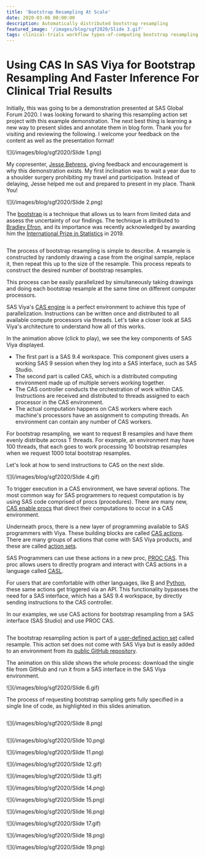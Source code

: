 ```yaml
---
title: 'Bootstrap Resampling At Scale'
date: 2020-03-06 00:00:00
description: Automatically distributed bootstrap resampling
featured_image: '/images/blog/sgf2020/Slide 3.gif'
tags: clinical-trials workflow types-of-computing bootstrap resampling
---
```


# Using CAS In SAS Viya for Bootstrap Resampling And Faster Inference For Clinical Trial Results
Initially, this was going to be a demonstration presented at SAS Global Forum 2020.  I was looking forward to sharing this resampling action set project with this example demonstration.  The next best thing is learning a new way to present slides and annotate them in blog form.  Thank you for visiting and reviewing the following.  I welcome your feedback on the content as well as the presentation format!

![](/images/blog/sgf2020/Slide 1.png)

My copresenter, [Jesse Behrens](https://github.com/jessebehrens), giving feedback and encouragement is why this demonstration exists.  My first inclination was to wait a year due to a shoulder surgery prohibiting my travel and participation.  Instead of delaying, Jesse helped me out and prepared to present in my place.  Thank You!

![](/images/blog/sgf2020/Slide 2.png)

The [bootstrap](https://en.wikipedia.org/wiki/Bootstrapping_(statistics)) is a technique that allows us to learn from limited data and assess the uncertainty of our findings.  The technique is attributed to [Bradley Efron](http://statweb.stanford.edu/~ckirby/brad/), and its importance was recently acknowledged by awarding him the [International Prize in Statistics](https://statprize.org/previouswinners.cfm) in 2019.  

<img data-gifffer="/images/blog/sgf2020/Slide 3.gif">

The process of bootstrap resampling is simple to describe.  A resample is constructed by randomly drawing a case from the original sample, replace it, then repeat this up to the size of the resample.  This process repeats to construct the desired number of bootstrap resamples.  

This process can be easily parallelized by simultaneously taking drawings and doing each bootstrap resample at the same time on different computer processors. 

SAS Viya's [CAS engine](https://documentation.sas.com/?docsetId=viyaov&docsetTarget=n00000sasviya000architecture.htm&docsetVersion=3.5&locale=en#n08ohiggqnx6hsn1cx1b1cm41011) is a perfect environment to achieve this type of parallelization.  Instructions can be written once and distributed to all available compute processors via threads.  Let's take a closer look at SAS Viya's architecture to understand how all of this works.

In the animation above (click to play), we see the key components of SAS Viya displayed.  
- The first part is a SAS 9.4 workspace.  This component gives users a working SAS 9 session when they log into a SAS interface, such as SAS Studio.
- The second part is called CAS, which is a distributed computing environment made up of multiple servers working together.
- The CAS controller conducts the orchestration of work within CAS. Instructions are received and distributed to threads assigned to each processor in the CAS environment.
- The actual computation happens on CAS workers where each machine's processors have an assignment to computing threads. An environment can contain any number of CAS workers.

For bootstrap resampling, we want to request B resamples and have them evenly distribute across T threads.  For example, an environment may have 100 threads, that each goes to work processing 10 bootstrap resamples when we request 1000 total bootstrap resamples.

Let's look at how to send instructions to CAS on the next slide.

![](/images/blog/sgf2020/Slide 4.gif)

To trigger execution in a CAS environment, we have several options.  The most common way for SAS programmers to request computation is by using SAS code comprised of procs (procedures).  There are many new, [CAS enable procs](https://documentation.sas.com/?cdcId=pgmsascdc&cdcVersion=9.4_3.5&docsetId=allprodsproc&docsetTarget=p1o1v16by0iotvn10m0jzzv9i3y8.htm&locale=en) that direct their computations to occur in a CAS environment.  

Underneath procs, there is a new layer of programming available to SAS programmers with Viya.  These building blocks are called [CAS actions](https://documentation.sas.com/?cdcId=pgmsascdc&cdcVersion=9.4_3.5&docsetId=allprodsactions&docsetTarget=actionsByName.htm&locale=en).  There are many groups of actions that come with SAS Viya products, and these are called [action sets](https://documentation.sas.com/?cdcId=pgmsascdc&cdcVersion=9.4_3.5&docsetId=allprodsactions&docsetTarget=actionSetsByName.htm&locale=en). 

SAS Programmers can use these actions in a new proc, [PROC CAS](https://documentation.sas.com/?cdcId=pgmsascdc&cdcVersion=9.4_3.5&docsetId=proccas&docsetTarget=n1gq4olyaoyw7kn1g4hvz6gyoxoj.htm&locale=en).   This proc allows users to directly program and interact with CAS actions in a language called [CASL](https://documentation.sas.com/?cdcId=pgmsascdc&cdcVersion=9.4_3.5&docsetId=casl&docsetTarget=titlepage.htm&locale=en).

For users that are comfortable with other languages, like [R]() and [Python](https://documentation.sas.com/?cdcId=pgmsascdc&cdcVersion=9.4_3.5&docsetId=caspg3&docsetTarget=titlepage.htm&locale=en), these same actions get triggered via an API.  This functionality bypasses the need for a SAS interface, which has a SAS 9.4 workspace, by directly sending instructions to the CAS controller.

In our examples, we use CAS actions for bootstrap resampling from a SAS interface (SAS Studio) and use PROC CAS.

<img data-gifffer="/images/blog/sgf2020/Slide 5.gif">

The bootstrap resampling action is part of a [user-defined action set](https://documentation.sas.com/?cdcId=pgmsascdc&cdcVersion=9.4_3.5&docsetId=caspg&docsetTarget=cas-builtins-defineactionset.htm&locale=en) called resample.  This action set does not come with SAS Viya but is easily added to an environment from its [public GitHub repository](https://github.com/statmike/Resampling-Methods-in-SAS-Viya).  

The animation on this slide shows the whole process: download the single file from GitHub and run it from a SAS interface in the SAS Viya environment.  

![](/images/blog/sgf2020/Slide 6.gif)

The process of requesting bootstrap sampling gets fully specified in a single line of code, as highlighted in this slides animation. 

<img data-gifffer="/images/blog/sgf2020/Slide 7.gif">

![](/images/blog/sgf2020/Slide 8.png)

<img data-gifffer="/images/blog/sgf2020/Slide 9.gif">

![](/images/blog/sgf2020/Slide 10.png)

![](/images/blog/sgf2020/Slide 11.png)

![](/images/blog/sgf2020/Slide 12.gif)

![](/images/blog/sgf2020/Slide 13.gif)

![](/images/blog/sgf2020/Slide 14.png)

![](/images/blog/sgf2020/Slide 15.png)

![](/images/blog/sgf2020/Slide 16.png)

![](/images/blog/sgf2020/Slide 17.gif)

![](/images/blog/sgf2020/Slide 18.png)

![](/images/blog/sgf2020/Slide 19.png)

<img data-gifffer="/images/blog/sgf2020/Slide 20.gif">

<script type="text/javascript" src="/js/gifffer.min.js"></script>

<script>window.onload=function(){Gifffer();}</script>
